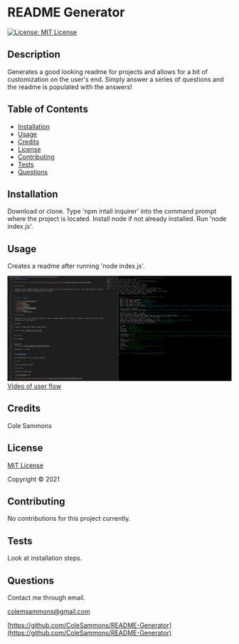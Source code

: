# README Generator

  [![License: MIT License](https://img.shields.io/badge/license-MIT-green)](https://opensource.org/licenses/MIT)

  ## Description 

  Generates a good looking readme for projects and allows for a bit of customization on the user's end. Simply answer a series of questions and the readme is populated with the answers!

  

  ## Table of Contents

  * [Installation](#installation)
  * [Usage](#usage)
  * [Credits](#credits)
  * [License](#license)
  * [Contributing](#contributing)
  * [Tests](#tests)
  * [Questions](#questions)
   
  ## Installation
  
  Download or clone. Type 'npm intall inquirer' into the command prompt where the project is located. Install node if not already installed. Run 'node index.js'.
  
  ## Usage

  Creates a readme after running 'node index.js'.
  
  ![Screenshot](/images/Screenshot.png)
  [Video of user flow](https://drive.google.com/file/d/1zMZxuMSRYJKq-bPgyj4zTLKpWnhOGTJy/view)
  

  ## Credits

  Cole Sammons

  
  ## License
  [MIT License](https://opensource.org/licenses/MIT)

  Copyright &copy; 2021
  

  ## Contributing

  No contributions for this project currently.

  ## Tests

  Look at installation steps.

  ## Questions

  Contact me through email.

  colemsammons@gmail.com

  [https://github.com/ColeSammons/README-Generator](https://github.com/ColeSammons/README-Generator)
